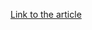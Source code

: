 [Link to the article](https://securityaffairs.com/182404/apt/eset-uncovers-gamaredon-turla-collaboration-in-ukraine-cyberattacks.html)
